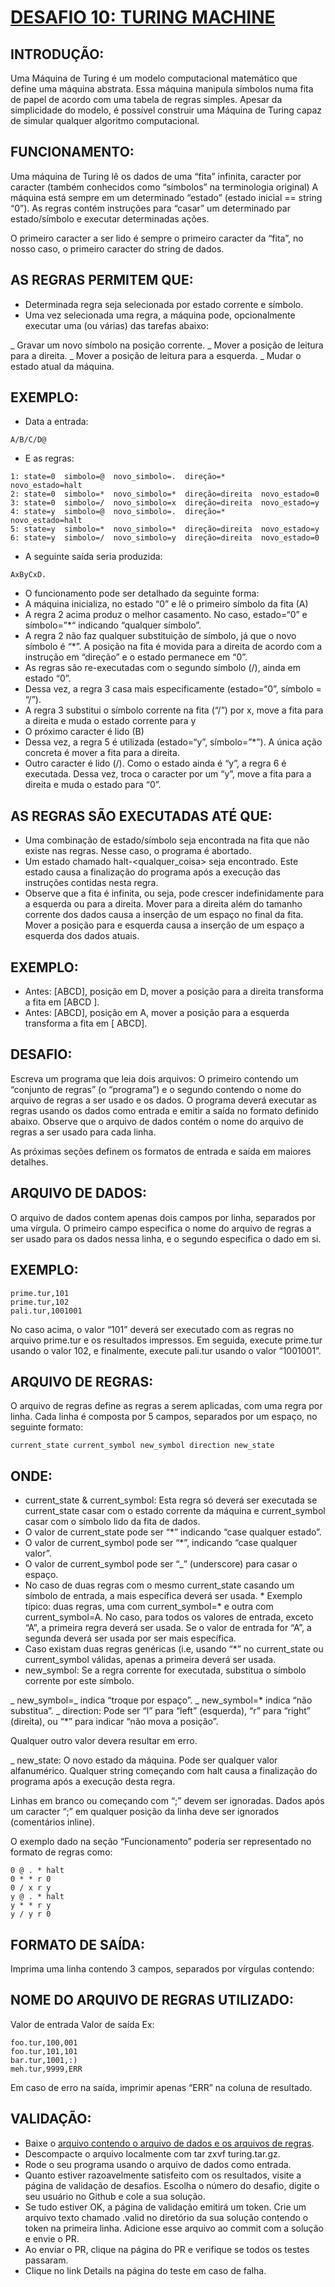 # [DESAFIO 10: TURING MACHINE](https://osprogramadores.com/desafios/d10/)

## INTRODUÇÃO: 
Uma Máquina de Turing é um modelo computacional matemático que define uma máquina abstrata. Essa máquina manipula símbolos numa fita de papel de acordo com uma tabela de regras simples. Apesar da simplicidade do modelo, é possível construir uma Máquina de Turing capaz de simular qualquer algoritmo computacional.

## FUNCIONAMENTO: 
Uma máquina de Turing lê os dados de uma “fita” infinita, caracter por caracter (também conhecidos como “símbolos” na terminologia original) A máquina está sempre em um determinado “estado” (estado inicial == string “0”). As regras contém instruções para “casar” um determinado par estado/símbolo e executar determinadas ações.

O primeiro caracter a ser lido é sempre o primeiro caracter da “fita”, no nosso caso, o primeiro caracter do string de dados.

## AS REGRAS PERMITEM QUE:
* Determinada regra seja selecionada por estado corrente e símbolo.
* Uma vez selecionada uma regra, a máquina pode, opcionalmente executar uma (ou várias) das tarefas abaixo:

_ Gravar um novo símbolo na posição corrente.
_ Mover a posição de leitura para a direita.
_ Mover a posição de leitura para a esquerda.
_ Mudar o estado atual da máquina.

## EXEMPLO:
* Data a entrada:
```
A/B/C/D@
```
* E as regras:
```
1: state=0  simbolo=@  novo_simbolo=.  direção=*        novo_estado=halt
2: state=0  simbolo=*  novo_simbolo=*  direção=direita  novo_estado=0
3: state=0  simbolo=/  novo_simbolo=x  direção=direita  novo_estado=y
4: state=y  simbolo=@  novo_simbolo=.  direção=*        novo_estado=halt
5: state=y  simbolo=*  novo_simbolo=*  direção=direita  novo_estado=y
6: state=y  simbolo=/  novo_simbolo=y  direção=direita  novo_estado=0
```

* A seguinte saída seria produzida:
```
AxByCxD.
```

* O funcionamento pode ser detalhado da seguinte forma:
* A máquina inicializa, no estado “0” e lê o primeiro símbolo da fita (A)
* A regra 2 acima produz o melhor casamento. No caso, estado=“0” e símbolo=”*“ indicando “qualquer símbolo”.
* A regra 2 não faz qualquer substituição de símbolo, já que o novo símbolo é “*”. A posição na fita é movida para a direita de acordo com a instrução em “direção” e o estado permanece em “0”.
* As regras são re-executadas com o segundo símbolo (/), ainda em estado “0”.
* Dessa vez, a regra 3 casa mais especificamente (estado=“0”, símbolo = “/”).
* A regra 3 substitui o símbolo corrente na fita (“/”) por x, move a fita para a direita e muda o estado corrente para y
* O próximo caracter é lido (B)
* Dessa vez, a regra 5 é utilizada (estado=“y”, símbolo=”*”). A única ação concreta é mover a fita para a direita.
* Outro caracter é lido (/). Como o estado ainda é “y”, a regra 6 é executada. Dessa vez, troca o caracter por um “y”, move a fita para a direita e muda o estado para “0”.

## AS REGRAS SÃO EXECUTADAS ATÉ QUE:
* Uma combinação de estado/símbolo seja encontrada na fita que não existe nas regras. Nesse caso, o programa é abortado.
* Um estado chamado halt-<qualquer_coisa> seja encontrado. Este estado causa a finalização do programa após a execução das instruções contidas nesta regra.
* Observe que a fita é infinita, ou seja, pode crescer indefinidamente para a esquerda ou para a direita. Mover para a direita além do tamanho corrente dos dados causa a inserção de um espaço no final da fita. Mover a posição para e esquerda causa a inserção de um espaço a esquerda dos dados atuais.

## EXEMPLO:
* Antes: [ABCD], posição em D, mover a posição para a direita transforma a fita em [ABCD ].
* Antes: [ABCD], posição em A, mover a posição para a esquerda transforma a fita em [ ABCD].

## DESAFIO: 
Escreva um programa que leia dois arquivos: O primeiro contendo um “conjunto de regras” (o “programa”) e o segundo contendo o nome do arquivo de regras a ser usado e os dados. O programa deverá executar as regras usando os dados como entrada e emitir a saída no formato definido abaixo. Observe que o arquivo de dados contém o nome do arquivo de regras a ser usado para cada linha.

As próximas seções definem os formatos de entrada e saída em maiores detalhes.

## ARQUIVO DE DADOS:
O arquivo de dados contem apenas dois campos por linha, separados por uma vírgula. O primeiro campo especifica o nome do arquivo de regras a ser usado para os dados nessa linha, e o segundo especifica o dado em si.

## EXEMPLO:
```
prime.tur,101
prime.tur,102
pali.tur,1001001
```
No caso acima, o valor “101” deverá ser executado com as regras no arquivo prime.tur e os resultados impressos. Em seguida, execute prime.tur usando o valor 102, e finalmente, execute pali.tur usando o valor “1001001”.

## ARQUIVO DE REGRAS: 
O arquivo de regras define as regras a serem aplicadas, com uma regra por linha. Cada linha é composta por 5 campos, separados por um espaço, no seguinte formato:
```
current_state current_symbol new_symbol direction new_state
```

## ONDE:
* current_state & current_symbol: Esta regra só deverá ser executada se current_state casar com o estado corrente da máquina e current_symbol casar com o símbolo lido da fita de dados.
* O valor de current_state pode ser “*” indicando “case qualquer estado”.
* O valor de current_symbol pode ser “*”, indicando “case qualquer valor”.
* O valor de current_symbol pode ser “_” (underscore) para casar o espaço.
* No caso de duas regras com o mesmo current_state casando um símbolo de entrada, a mais específica deverá ser usada. * Exemplo típico: duas regras, uma com current_symbol=* e outra com current_symbol=A. No caso, para todos os valores de entrada, exceto “A”, a primeira regra deverá ser usada. Se o valor de entrada for “A”, a segunda deverá ser usada por ser mais específica.
* Caso existam duas regras genéricas (i.e, usando “*” no current_state ou current_symbol válidas, apenas a primeira deverá ser usada.
* new_symbol: Se a regra corrente for executada, substitua o símbolo corrente por este símbolo.

_ new_symbol=_ indica “troque por espaço”.
_ new_symbol=* indica “não substitua”.
_ direction: Pode ser “l” para “left” (esquerda), “r” para “right” (direita), ou “*” para indicar “não mova a posição”. 

Qualquer outro valor devera resultar em erro.

_ new_state: O novo estado da máquina. Pode ser qualquer valor alfanumérico. Qualquer string começando com halt causa a finalização do programa após a execução desta regra.

Linhas em branco ou começando com “;” devem ser ignoradas. Dados após um caracter “;” em qualquer posição da linha deve ser ignorados (comentários inline).

O exemplo dado na seção “Funcionamento” poderia ser representado no formato de regras como:
```
0 @ . * halt
0 * * r 0
0 / x r y
y @ . * halt
y * * r y
y / y r 0
```

## FORMATO DE SAÍDA:
Imprima uma linha contendo 3 campos, separados por vírgulas contendo:

## NOME DO ARQUIVO DE REGRAS UTILIZADO:
Valor de entrada
Valor de saída
Ex:
```
foo.tur,100,001
foo.tur,101,101
bar.tur,1001,:)
meh.tur,9999,ERR
```
Em caso de erro na saída, imprimir apenas “ERR” na coluna de resultado.

## VALIDAÇÃO: 
* Baixe o [arquivo contendo o arquivo de dados e os arquivos de regras](https://osprogramadores.com/files/d10/turing.tar.gz).
* Descompacte o arquivo localmente com tar zxvf turing.tar.gz.
* Rode o seu programa usando o arquivo de dados como entrada.
* Quanto estiver razoavelmente satisfeito com os resultados, visite a página de validação de desafios. Escolha o número do desafio, digite o seu usuário no Github e cole a sua solução.
* Se tudo estiver OK, a página de validação emitirá um token. Crie um arquivo texto chamado .valid no diretório da sua solução contendo o token na primeira linha. Adicione esse arquivo ao commit com a solução e envie o PR.
* Ao enviar o PR, clique na página do PR e verifique se todos os testes passaram. 
* Clique no link Details na página do teste em caso de falha.


